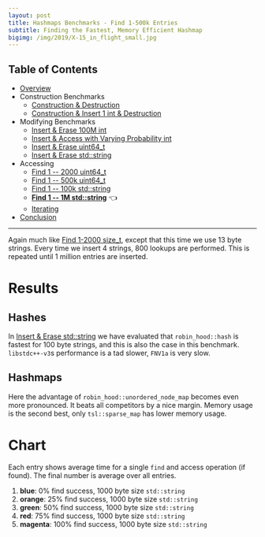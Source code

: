 ```yaml
---
layout: post
title: Hashmaps Benchmarks - Find 1-500k Entries
subtitle: Finding the Fastest, Memory Efficient Hashmap
bigimg: /img/2019/X-15_in_flight_small.jpg
---
```


## Table of Contents

* [Overview](/2019/04/01/hashmap-benchmarks-01-overview/)
* Construction Benchmarks
   * [Construction & Destruction](/2019/04/01/hashmap-benchmarks-02-01-result-CtorDtorEmptyMap/)
   * [Construction & Insert 1 int & Destruction](/2019/04/01/hashmap-benchmarks-02-02-result-CtorDtorSingleEntryMap/)
* Modifying Benchmarks
   * [Insert & Erase 100M int](/2019/04/01/hashmap-benchmarks-03-01-result-InsertHugeInt/)
   * [Insert & Access with Varying Probability int](/2019/04/01/hashmap-benchmarks-03-02-result-RandomDistinct2/)
   * [Insert & Erase uint64_t](/2019/04/01/hashmap-benchmarks-03-03-result-RandomInsertErase/)
   * [Insert & Erase std::string](/2019/04/01/hashmap-benchmarks-03-04-result-RandomInsertEraseStrings/)
* Accessing
   * [Find 1 -- 2000 uint64_t](/2019/04/01/hashmap-benchmarks-04-02-result-RandomFind_2000/)
   * [Find 1 -- 500k uint64_t](/2019/04/01/hashmap-benchmarks-04-03-result-RandomFind_500000/)
   * [Find 1 -- 100k std::string](/2019/04/01/hashmap-benchmarks-04-04-result-RandomFindString/)
   * **[Find 1 -- 1M std::string](/2019/04/01/hashmap-benchmarks-04-05-result-RandomFindString_1000000/)** 👈
   * [Iterating](/2019/04/01/hashmap-benchmarks-04-06-result-IterateIntegers/)
* [Conclusion](/2019/04/01/hashmap-benchmarks-05-conclusion/)

----
 
Again much like [Find 1-2000 size_t](/2019/04/01/hashmap-benchmarks-04-02-result-RandomFind_2000/), except that this time we use 13 byte strings. Every time we insert 4 strings, 800 lookups are performed. This is repeated until 1 million entries are inserted.

# Results

## Hashes

In [Insert & Erase std::string](/2019/04/01/hashmap-benchmarks-03-04-result-RandomInsertEraseStrings/) we have evaluated that `robin_hood::hash` is fastest for 100 byte strings, and this is also the case in this benchmark. `libstdc++-v3`s performance is a tad slower, `FNV1a` is very slow.

## Hashmaps

Here the advantage of `robin_hood::unordered_node_map` becomes even more pronounced. It beats all competitors by a nice margin. Memory usage is the second best, only `tsl::sparse_map` has lower memory usage.

# Chart
Each entry shows average time for a single `find` and access operation (if found). The final number is average over all entries.

1. **blue**: 0% find success, 1000 byte size `std::string`
1. **orange**: 25% find success, 1000 byte size `std::string`
1. **green**: 50% find success, 1000 byte size `std::string`
1. **red**: 75% find success, 1000 byte size `std::string`
1. **magenta**: 100% find success, 1000 byte size `std::string`

<script src="https://cdn.plot.ly/plotly-latest.min.js"></script>
<div id="id_bad13793" style="height:250em"></div>
<script>
    var colors = Plotly.d3.scale.category10().range();
    var m0y = [ "std::unordered_map", "boost::unordered_map", "phmap::<br>parallel_node_hash_map", "eastl::hash_map", "boost::multi_index::<br>hashed_unique", "phmap::<br>parallel_flat_hash_map", "spp::sparse_hash_map", "tsl::hopscotch_map", "emilib1::HashMap", "ska::bytell_hash_map", "folly::F14ValueMap", "tsl::robin_map", "<b>tsl::sparse_map</b>", "absl::flat_hash_map", "phmap::flat_hash_map", "folly::F14NodeMap", "robin_hood::<br>unordered_flat_map", "absl::node_hash_map", "phmap::node_hash_map", "<b>robin_hood::<br>unordered_node_map</b>"];
    var m1y = [ "std::unordered_map", "boost::unordered_map", "phmap::<br>parallel_node_hash_map", "eastl::hash_map", "boost::multi_index::<br>hashed_unique", "phmap::<br>parallel_flat_hash_map", "spp::sparse_hash_map", "tsl::hopscotch_map", "tsl::robin_map", "ska::bytell_hash_map", "emilib1::HashMap", "folly::F14ValueMap", "<b>tsl::sparse_map</b>", "absl::flat_hash_map", "folly::F14NodeMap", "phmap::flat_hash_map", "robin_hood::<br>unordered_flat_map", "absl::node_hash_map", "phmap::node_hash_map", "<b>robin_hood::<br>unordered_node_map</b>"];
    var m2y = [ "std::unordered_map", "boost::unordered_map", "phmap::<br>parallel_node_hash_map", "eastl::hash_map", "boost::multi_index::<br>hashed_unique", "phmap::<br>parallel_flat_hash_map", "tsl::hopscotch_map", "spp::sparse_hash_map", "emilib1::HashMap", "ska::bytell_hash_map", "tsl::robin_map", "folly::F14ValueMap", "<b>tsl::sparse_map</b>", "folly::F14NodeMap", "absl::flat_hash_map", "phmap::flat_hash_map", "robin_hood::<br>unordered_flat_map", "absl::node_hash_map", "phmap::node_hash_map", "<b>robin_hood::<br>unordered_node_map</b>"];
    var m3y = [ "std::unordered_map", "boost::unordered_map", "phmap::<br>parallel_node_hash_map", "eastl::hash_map", "boost::multi_index::<br>hashed_unique", "phmap::<br>parallel_flat_hash_map", "tsl::hopscotch_map", "spp::sparse_hash_map", "tsl::robin_map", "emilib1::HashMap", "ska::bytell_hash_map", "folly::F14ValueMap", "<b>tsl::sparse_map</b>", "absl::flat_hash_map", "phmap::flat_hash_map", "absl::node_hash_map", "robin_hood::<br>unordered_flat_map", "folly::F14NodeMap", "phmap::node_hash_map", "<b>robin_hood::<br>unordered_node_map</b>"];
    var m4y = [ "std::unordered_map", "boost::unordered_map", "phmap::<br>parallel_node_hash_map", "eastl::hash_map", "boost::multi_index::<br>hashed_unique", "phmap::<br>parallel_flat_hash_map", "tsl::robin_map", "emilib1::HashMap", "tsl::hopscotch_map", "ska::bytell_hash_map", "folly::F14ValueMap", "spp::sparse_hash_map", "<b>tsl::sparse_map</b>", "absl::flat_hash_map", "phmap::flat_hash_map", "robin_hood::<br>unordered_flat_map", "folly::F14NodeMap", "absl::node_hash_map", "phmap::node_hash_map", "<b>robin_hood::<br>unordered_node_map</b>"];
    var measurement_names = [ "0% 13 byte", "25% 13 byte", "50% 13 byte", "75% 13 byte", "100% 13 byte" ];

    var data = [
        { x: [ 1.1088900000000001e-07, 9.9817e-08, 6.9219e-08, 6.96445e-08, 6.773925e-08, 5.10045e-08, 4.48526e-08, 4.85949e-08, 4.9387275e-08, 4.552945e-08, 3.179815e-08, 4.2708749999999995e-08, 3.7706425e-08, 2.0538224999999997e-08, 2.003135e-08, 2.7114925e-08, 1.8045325e-08, 2.4807025000000003e-08, 2.406135e-08, 1.9723875e-08 ],
          y: m0y, name: measurement_names[0] + ' (robin_hood::hash)', type: 'bar', orientation: 'h', yaxis: 'y', marker: { color: colors[0], },
        },
        { x: [ 1.1853350000000001e-07, 1.0749549999999998e-07, 7.902775e-08, 7.7978e-08, 7.465675e-08, 6.209775e-08, 5.778725e-08, 5.6439499999999994e-08, 5.47635e-08, 5.350525e-08, 4.6398500000000004e-08, 5.1429750000000004e-08, 4.9755699999999996e-08, 3.7006149999999996e-08, 3.602095e-08, 3.94061e-08, 3.4061e-08, 3.965405e-08, 3.925635e-08, 3.3417075e-08 ],
          y: m0y, name: measurement_names[1] + ' (robin_hood::hash)', type: 'bar', orientation: 'h', yaxis: 'y', marker: { color: colors[1], },
        },
        { x: [ 1.152845e-07, 1.0419775000000001e-07, 7.843775e-08, 7.589900000000001e-08, 7.219475e-08, 6.745024999999999e-08, 6.159625e-08, 6.11865e-08, 5.6911e-08, 5.6686999999999997e-08, 5.5356500000000003e-08, 5.474375e-08, 5.37955e-08, 4.5588699999999996e-08, 4.416692500000001e-08, 4.347915e-08, 4.3209175e-08, 4.22838e-08, 4.1717125e-08, 3.7287149999999996e-08 ],
          y: m0y, name: measurement_names[2] + ' (robin_hood::hash)', type: 'bar', orientation: 'h', yaxis: 'y', marker: { color: colors[2], },
        },
        { x: [ 1.03669e-07, 9.265925e-08, 7.39625e-08, 7.001975000000001e-08, 6.347975e-08, 6.791149999999999e-08, 6.101525e-08, 5.8047500000000004e-08, 5.59385e-08, 5.5679000000000005e-08, 6.017575e-08, 5.386e-08, 5.43305e-08, 4.98277e-08, 4.855395e-08, 4.2789925e-08, 4.72308e-08, 4.1670275e-08, 4.1274475000000005e-08, 3.913935e-08 ],
          y: m0y, name: measurement_names[3] + ' (robin_hood::hash)', type: 'bar', orientation: 'h', yaxis: 'y', marker: { color: colors[3], },
        },
        { x: [ 8.882725e-08, 7.7289e-08, 6.573050000000001e-08, 5.994225e-08, 5.2643000000000004e-08, 6.534999999999999e-08, 5.8228250000000004e-08, 5.42765e-08, 5.1513000000000006e-08, 5.2930250000000005e-08, 6.2106e-08, 5.066875e-08, 5.2839e-08, 5.2066e-08, 5.106875e-08, 4.0712275000000006e-08, 4.7698225000000004e-08, 3.9993825e-08, 3.91584e-08, 3.7827e-08 ],
          y: m0y, name: measurement_names[4] + ' (robin_hood::hash)', type: 'bar', orientation: 'h', yaxis: 'y', marker: { color: colors[4], },
            textposition: 'outside',
            text: [ "107ns avg<br>72.8MB", "96.3ns avg<br>64.6MB", "73.3ns avg<br>56.9MB", "70.7ns avg<br>60.5MB", "66.1ns avg<br>70.5MB", "62.8ns avg<br>88.8MB", "56.7ns avg<br>38.2MB", "55.7ns avg<br>135MB", "53.7ns avg<br>135MB", "52.9ns avg<br>114MB", "51.2ns avg<br>100MB", "50.7ns avg<br>135MB", "<b>49.7ns avg<br>36.7MB</b>", "41.0ns avg<br>115MB", "40.0ns avg<br>115MB", "38.7ns avg<br>67.7MB", "38.0ns avg<br>114MB", "37.7ns avg<br>67.2MB", "37.1ns avg<br>68.4MB", "<b>33.5ns avg<br>50.8MB</b>" ],
        },
        { x: [ 1.1077999999999999e-07, 1.1406e-07, 7.21475e-08, 7.43385e-08, 7.367425000000001e-08, 5.3944500000000004e-08, 4.6518125e-08, 5.2347750000000006e-08, 5.0914e-08, 5.05555e-08, 5.218050000000001e-08, 3.475035e-08, 4.0935774999999995e-08, 2.337575e-08, 3.0649675e-08, 2.278425e-08, 2.0900625e-08, 2.7738800000000004e-08, 2.7e-08, 2.2564774999999998e-08 ],
          y: m1y, name: measurement_names[0] + ' (libstdc++-v3)', type: 'bar', orientation: 'h', yaxis: 'y2', marker: { color: colors[0], },
        },
        { x: [ 1.1919675e-07, 1.2137475e-07, 8.17645e-08, 8.169950000000001e-08, 7.837424999999999e-08, 6.459025e-08, 5.8867499999999994e-08, 5.89475e-08, 5.8836250000000005e-08, 5.78945e-08, 5.6641000000000004e-08, 4.962335e-08, 5.2968e-08, 4.0088575e-08, 4.3819274999999995e-08, 3.91024e-08, 3.6690025000000004e-08, 4.3225725e-08, 4.2839850000000004e-08, 3.576695e-08 ],
          y: m1y, name: measurement_names[1] + ' (libstdc++-v3)', type: 'bar', orientation: 'h', yaxis: 'y2', marker: { color: colors[1], },
        },
        { x: [ 1.1962e-07, 1.1388199999999999e-07, 8.135775e-08, 7.917225e-08, 7.285250000000001e-08, 7.02525e-08, 6.347900000000001e-08, 6.084225e-08, 6.076075e-08, 6.042025000000001e-08, 5.8883750000000006e-08, 5.9798e-08, 5.7178250000000004e-08, 4.820565e-08, 4.7450975e-08, 4.6927075e-08, 4.602165e-08, 4.4785875e-08, 4.4604075e-08, 4.0242900000000006e-08 ],
          y: m1y, name: measurement_names[2] + ' (libstdc++-v3)', type: 'bar', orientation: 'h', yaxis: 'y2', marker: { color: colors[2], },
        },
        { x: [ 1.1128375e-07, 1.00249e-07, 7.6671e-08, 7.200525e-08, 6.526350000000001e-08, 7.039124999999999e-08, 6.240149999999999e-08, 5.9303e-08, 5.790075e-08, 5.825975e-08, 5.7528750000000005e-08, 6.580375e-08, 5.734325e-08, 5.1919500000000004e-08, 4.739595e-08, 5.078075e-08, 5.018075e-08, 4.408635e-08, 4.3604325e-08, 4.1916249999999997e-08 ],
          y: m1y, name: measurement_names[3] + ' (libstdc++-v3)', type: 'bar', orientation: 'h', yaxis: 'y2', marker: { color: colors[3], },
        },
        { x: [ 9.21455e-08, 8.227825e-08, 6.755775e-08, 6.10765e-08, 5.4241749999999997e-08, 6.705025e-08, 5.98575e-08, 5.596775e-08, 5.360925e-08, 5.449575e-08, 5.31405e-08, 6.77755e-08, 5.5256749999999996e-08, 5.4074e-08, 4.4948275000000005e-08, 5.30975e-08, 5.0206e-08, 4.21654e-08, 4.180095e-08, 4.0037225e-08 ],
          y: m1y, name: measurement_names[4] + ' (libstdc++-v3)', type: 'bar', orientation: 'h', yaxis: 'y2', marker: { color: colors[4], },
            textposition: 'outside',
            text: [ "111ns avg<br>66.9MB", "106ns avg<br>60.7MB", "75.9ns avg<br>57.2MB", "73.7ns avg<br>64.2MB", "68.9ns avg<br>82.7MB", "65.2ns avg<br>93.9MB", "58.2ns avg<br>38.4MB", "57.5ns avg<br>135MB", "56.4ns avg<br>135MB", "56.3ns avg<br>114MB", "55.7ns avg<br>135MB", "55.6ns avg<br>100MB", "<b>52.7ns avg<br>37.0MB</b>", "43.5ns avg<br>115MB", "42.9ns avg<br>65.6MB", "42.5ns avg<br>115MB", "40.8ns avg<br>114MB", "40.4ns avg<br>69.0MB", "40.0ns avg<br>67.8MB", "<b>36.1ns avg<br>50.7MB</b>" ],
        },
        { x: [ 1.15881e-07, 1.1919549999999999e-07, 7.673824999999999e-08, 7.938375000000001e-08, 7.9781e-08, 5.8134750000000004e-08, 5.8165750000000006e-08, 5.1844250000000004e-08, 5.829425e-08, 5.5193250000000004e-08, 5.6172499999999996e-08, 3.8206274999999996e-08, 4.45544e-08, 3.4146700000000005e-08, 2.5748650000000002e-08, 2.56277e-08, 2.3939374999999997e-08, 3.025425e-08, 2.9779500000000002e-08, 2.5616075e-08 ],
          y: m2y, name: measurement_names[0] + ' (FNV1a)', type: 'bar', orientation: 'h', yaxis: 'y3', marker: { color: colors[0], },
        },
        { x: [ 1.2586825e-07, 1.2482575e-07, 8.813600000000002e-08, 8.836375e-08, 8.426125e-08, 7.064349999999999e-08, 6.51885e-08, 6.501575e-08, 6.388925e-08, 6.342050000000001e-08, 6.4075e-08, 5.3866e-08, 5.7648e-08, 4.85032e-08, 4.3283125e-08, 4.2676225e-08, 3.99607e-08, 4.652905e-08, 4.641915e-08, 3.9471625e-08 ],
          y: m2y, name: measurement_names[1] + ' (FNV1a)', type: 'bar', orientation: 'h', yaxis: 'y3', marker: { color: colors[1], },
        },
        { x: [ 1.237025e-07, 1.1841375000000001e-07, 8.729400000000001e-08, 8.60735e-08, 7.994825e-08, 7.619375e-08, 6.8318e-08, 6.902674999999999e-08, 6.679049999999999e-08, 6.6174e-08, 6.637724999999999e-08, 6.439725e-08, 6.261249999999999e-08, 5.202875e-08, 5.204625e-08, 5.132075e-08, 4.9865925e-08, 4.8705075000000006e-08, 4.8923775e-08, 4.465134999999999e-08 ],
          y: m2y, name: measurement_names[2] + ' (FNV1a)', type: 'bar', orientation: 'h', yaxis: 'y3', marker: { color: colors[2], },
        },
        { x: [ 1.120875e-07, 1.0392925000000001e-07, 8.16345e-08, 7.876725e-08, 7.059725000000001e-08, 7.578975e-08, 6.548175e-08, 6.7286e-08, 6.493850000000001e-08, 6.381225e-08, 6.307000000000001e-08, 7.072025e-08, 6.257775e-08, 5.23225e-08, 5.55255e-08, 5.491525e-08, 5.425625e-08, 4.7813575e-08, 4.777477500000001e-08, 4.7470625e-08 ],
          y: m2y, name: measurement_names[3] + ' (FNV1a)', type: 'bar', orientation: 'h', yaxis: 'y3', marker: { color: colors[3], },
        },
        { x: [ 9.631975000000001e-08, 8.732e-08, 7.23725e-08, 6.725125e-08, 5.8324e-08, 7.174825e-08, 6.12115e-08, 6.37665e-08, 5.979525e-08, 5.9961e-08, 5.7769000000000006e-08, 7.168775e-08, 5.988725e-08, 4.918265e-08, 5.761975e-08, 5.6968e-08, 5.431e-08, 4.536815e-08, 4.5461e-08, 4.4895025000000004e-08 ],
          y: m2y, name: measurement_names[4] + ' (FNV1a)', type: 'bar', orientation: 'h', yaxis: 'y3', marker: { color: colors[4], },
            textposition: 'outside',
            text: [ "115ns avg<br>72.9MB", "111ns avg<br>64.5MB", "81.2ns avg<br>57.7MB", "80.0ns avg<br>63.5MB", "74.6ns avg<br>76.8MB", "70.5ns avg<br>90.9MB", "63.7ns avg<br>135MB", "63.4ns avg<br>38.4MB", "62.7ns avg<br>135MB", "61.7ns avg<br>114MB", "61.5ns avg<br>135MB", "59.8ns avg<br>100MB", "<b>57.5ns avg<br>36.7MB</b>", "47.2ns avg<br>65.9MB", "46.8ns avg<br>115MB", "46.3ns avg<br>115MB", "44.5ns avg<br>114MB", "43.7ns avg<br>69.0MB", "43.7ns avg<br>68.0MB", "<b>40.4ns avg<br>50.7MB</b>" ],
        },
        { x: [ 1.3959425e-07, 1.18467e-07, 8.163175e-08, 7.902225e-08, 7.913050000000001e-08, 5.956825e-08, 5.7563e-08, 5.206475e-08, 5.5934750000000004e-08, 5.757125e-08, 5.5207e-08, 3.7631275e-08, 4.44699e-08, 2.7219799999999997e-08, 2.6076875e-08, 3.1817375e-08, 2.4175650000000002e-08, 3.1961850000000004e-08, 3.0357950000000004e-08, 2.605455e-08 ],
          y: m3y, name: measurement_names[0] + ' (folly::hasher)', type: 'bar', orientation: 'h', yaxis: 'y4', marker: { color: colors[0], },
        },
        { x: [ 1.5079575000000002e-07, 1.2624275000000002e-07, 9.20115e-08, 8.797399999999999e-08, 8.4924e-08, 7.2144e-08, 6.508925e-08, 6.487e-08, 6.38745e-08, 6.316375e-08, 6.3188e-08, 5.1575250000000004e-08, 5.74605e-08, 4.478965e-08, 4.2379975e-08, 4.784205e-08, 4.036895e-08, 4.4108375000000004e-08, 4.616835e-08, 3.9671725e-08 ],
          y: m3y, name: measurement_names[1] + ' (folly::hasher)', type: 'bar', orientation: 'h', yaxis: 'y4', marker: { color: colors[1], },
        },
        { x: [ 1.48802e-07, 1.1853e-07, 9.01735e-08, 8.567074999999999e-08, 8.106475000000001e-08, 7.8402e-08, 6.68235e-08, 6.881150000000001e-08, 6.736650000000001e-08, 6.595075e-08, 6.57105e-08, 6.17785e-08, 6.136625e-08, 5.3264e-08, 5.100575e-08, 5.033e-08, 5.003025e-08, 4.811925e-08, 4.8581075e-08, 4.4385225e-08 ],
          y: m3y, name: measurement_names[2] + ' (folly::hasher)', type: 'bar', orientation: 'h', yaxis: 'y4', marker: { color: colors[2], },
        },
        { x: [ 1.3800075e-07, 1.044075e-07, 8.31425e-08, 7.810425e-08, 7.1764e-08, 7.772675e-08, 6.64845e-08, 6.73e-08, 6.527825e-08, 6.4355e-08, 6.405825e-08, 6.780875e-08, 6.117225e-08, 5.808725e-08, 5.4922999999999995e-08, 4.8945799999999996e-08, 5.420525e-08, 4.86625e-08, 4.76159e-08, 4.6222125e-08 ],
          y: m3y, name: measurement_names[3] + ' (folly::hasher)', type: 'bar', orientation: 'h', yaxis: 'y4', marker: { color: colors[3], },
        },
        { x: [ 1.23014e-07, 8.683325000000001e-08, 7.337275e-08, 6.664225e-08, 5.904225e-08, 7.4469e-08, 6.219525e-08, 6.404875e-08, 6.043575e-08, 5.8846249999999997e-08, 5.906425e-08, 7.0648e-08, 5.8718e-08, 6.0201e-08, 5.7351e-08, 4.6803025000000004e-08, 5.41935e-08, 4.60347e-08, 4.54603e-08, 4.400025e-08 ],
          y: m3y, name: measurement_names[4] + ' (folly::hasher)', type: 'bar', orientation: 'h', yaxis: 'y4', marker: { color: colors[4], },
            textposition: 'outside',
            text: [ "140ns avg<br>67.0MB", "111ns avg<br>60.7MB", "84.1ns avg<br>57.1MB", "79.5ns avg<br>64.3MB", "75.2ns avg<br>82.7MB", "72.5ns avg<br>87.8MB", "63.6ns avg<br>135MB", "63.4ns avg<br>38.4MB", "62.6ns avg<br>135MB", "62.0ns avg<br>135MB", "61.4ns avg<br>114MB", "57.9ns avg<br>101MB", "<b>56.6ns avg<br>36.8MB</b>", "48.7ns avg<br>115MB", "46.3ns avg<br>115MB", "45.1ns avg<br>69.3MB", "44.6ns avg<br>114MB", "43.8ns avg<br>65.2MB", "43.6ns avg<br>66.6MB", "<b>40.1ns avg<br>50.6MB</b>" ],
        },
        { x: [ 1.6153375e-07, 1.4981725e-07, 9.553675000000001e-08, 1.066655e-07, 1.1071425e-07, 7.166575e-08, 8.5061e-08, 8.2383e-08, 8.1397e-08, 7.6805e-08, 5.6513e-08, 6.001525e-08, 5.5322250000000004e-08, 3.528795e-08, 3.4375125e-08, 3.035055e-08, 4.9182250000000004e-08, 4.0449275e-08, 3.9052699999999996e-08, 3.2681325e-08 ],
          y: m4y, name: measurement_names[0] + ' (absl::Hash)', type: 'bar', orientation: 'h', yaxis: 'y5', marker: { color: colors[0], },
        },
        { x: [ 1.6398775e-07, 1.5329425e-07, 1.0566275e-07, 1.114935e-07, 1.1215675000000001e-07, 8.263925000000001e-08, 8.964125e-08, 8.474175e-08, 8.487625e-08, 8.19695e-08, 7.243225e-08, 7.23735e-08, 6.7371e-08, 5.4027750000000005e-08, 5.269425e-08, 4.8786375e-08, 6.043025e-08, 5.7777e-08, 5.6596e-08, 4.7911375e-08 ],
          y: m4y, name: measurement_names[1] + ' (absl::Hash)', type: 'bar', orientation: 'h', yaxis: 'y5', marker: { color: colors[1], },
        },
        { x: [ 1.5308625e-07, 1.464465e-07, 1.0668275e-07, 1.047235e-07, 1.016725e-07, 9.264525e-08, 9.106699999999999e-08, 8.624500000000002e-08, 8.589975e-08, 8.448975e-08, 8.525725e-08, 8.177925000000001e-08, 7.746075e-08, 6.9724e-08, 6.8425e-08, 6.446e-08, 6.294400000000001e-08, 6.3089e-08, 6.273975000000001e-08, 5.410425e-08 ],
          y: m4y, name: measurement_names[2] + ' (absl::Hash)', type: 'bar', orientation: 'h', yaxis: 'y5', marker: { color: colors[2], },
        },
        { x: [ 1.4280600000000001e-07, 1.3681975000000002e-07, 1.0554400000000001e-07, 9.661875e-08, 9.105175000000001e-08, 1.0144075000000001e-07, 8.977875e-08, 8.656025e-08, 8.529725e-08, 8.515925000000001e-08, 9.493575000000002e-08, 8.888475000000001e-08, 8.375099999999999e-08, 8.340150000000001e-08, 8.181525e-08, 7.616550000000001e-08, 6.319074999999999e-08, 6.676549999999999e-08, 6.65545e-08, 5.699475e-08 ],
          y: m4y, name: measurement_names[3] + ' (absl::Hash)', type: 'bar', orientation: 'h', yaxis: 'y5', marker: { color: colors[3], },
        },
        { x: [ 1.3143499999999999e-07, 1.2399575e-07, 1.0008025e-07, 8.664975e-08, 7.827700000000001e-08, 1.0745275e-07, 8.7215e-08, 8.471525e-08, 8.372975000000002e-08, 8.512625e-08, 1.0237825e-07, 9.439674999999999e-08, 8.975750000000001e-08, 9.5841e-08, 9.380224999999999e-08, 8.205074999999999e-08, 6.328875e-08, 6.941525e-08, 6.883550000000001e-08, 5.4995250000000004e-08 ],
          y: m4y, name: measurement_names[4] + ' (absl::Hash)', type: 'bar', orientation: 'h', yaxis: 'y5', marker: { color: colors[4], },
            textposition: 'outside',
            text: [ "151ns avg<br>67.5MB", "142ns avg<br>63.4MB", "103ns avg<br>57.5MB", "101ns avg<br>64.3MB", "98.8ns avg<br>82.3MB", "91.2ns avg<br>90.9MB", "88.6ns avg<br>135MB", "84.9ns avg<br>135MB", "84.2ns avg<br>135MB", "82.7ns avg<br>114MB", "82.3ns avg<br>100MB", "79.5ns avg<br>38.4MB", "<b>74.7ns avg<br>36.7MB</b>", "67.7ns avg<br>115MB", "66.2ns avg<br>115MB", "60.4ns avg<br>114MB", "59.8ns avg<br>66.3MB", "59.5ns avg<br>68.9MB", "58.8ns avg<br>67.7MB", "<b>49.3ns avg<br>50.8MB</b>" ],
        },
    ];

    var layout = {
        // title: { text: 'RandomFindString_1000000'},
        grid: {
            ygap: 0.1,
            subplots: [
            ['xy'],
            ['xy2'],
            ['xy3'],
            ['xy4'],
            ['xy5'],
        ] },

        barmode: 'stack',
        yaxis: { title: 'robin_hood::hash', automargin: true, },
        yaxis2: { title: 'libstdc++-v3', automargin: true, },
        yaxis3: { title: 'FNV1a', automargin: true, },
        yaxis4: { title: 'folly::hasher', automargin: true, },
        yaxis5: { title: 'absl::Hash', automargin: true, },
        xaxis: { automargin: true,  range: [0, 8.055481624999999e-07]  },
        legend: { traceorder: 'normal' },
        margin: { pad: 0, l:0, r:0, t:0, b:0, },
        showlegend:false,
    };

    Plotly.newPlot('id_bad13793', data, layout);
</script>